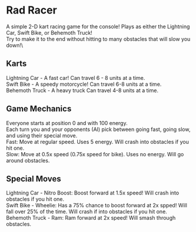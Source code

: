 # Rad Racer

A simple 2-D kart racing game for the console! Plays as either the Lightning Car, Swift Bike, or Behemoth Truck!\
Try to make it to the end without hitting to many obstacles that will slow you down!\

## Karts

Lightning Car - A fast car! Can travel 6 - 8 units at a time.\
Swift Bike - A speedy motorcycle! Can travel 6-8 units at a time.\
Behemoth Truck - A heavy truck Can travel 4-8 units at a time.

## Game Mechanics

Everyone starts at position 0 and with 100 energy.\
Each turn you and your opponents (AI) pick between going fast, going slow, and using their special move.\
Fast: Move at regular speed. Uses 5 energy. Will crash into obstacles if you hit one.\
Slow: Move at 0.5x speed (0.75x speed for bike). Uses no energy. Will go around obstacles.

## Special Moves

Lightning Car - Nitro Boost: Boost forward at 1.5x speed! Will crash into obstacles if you hit one.\
Swift Bike - Wheelie: Has a 75% chance to boost forward at 2x spped! Will fall over 25% of the time. Will crash if into obstacles if you hit one.\
Behemoth Truck - Ram: Ram forward at 2x speed! Will smash through obstacles.
